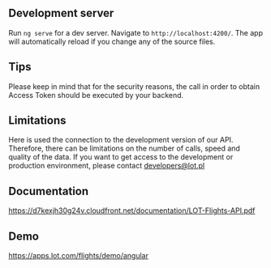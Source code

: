 ## Development server

Run `ng serve` for a dev server. Navigate to `http://localhost:4200/`. The app will automatically reload if you change any of the source files.

## Tips

Please keep in mind that for the security reasons, the call in order to obtain Access Token should be executed by your backend.

## Limitations

Here is used the connection to the development version of our API.
Therefore, there can be limitations on the number of calls, speed and quality of the data.
If you want to get access to the development or production environment, please contact developers@lot.pl

## Documentation

https://d7kexjh30g24v.cloudfront.net/documentation/LOT-Flights-API.pdf

## Demo

https://apps.lot.com/flights/demo/angular
